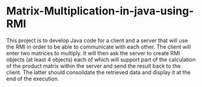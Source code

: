 # Matrix-Multiplication-in-java-using-RMI
This project is to develop Java code for a client and a server that will use the RMI in order to be able to communicate with each other. The client will enter two matrices to multiply. It will then ask the server to create RMI objects (at least 4 objects) each of which will support part of the calculation of the product matrix within the server and send the result back to the client. The latter should consolidate the retrieved data and display it at the end of the execution.
